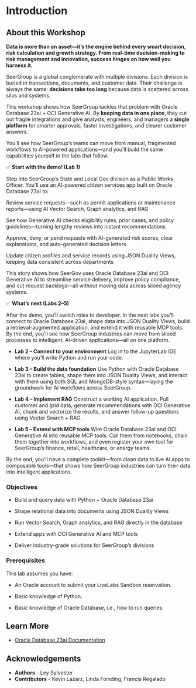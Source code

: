 # Introduction

## About this Workshop

**Data is more than an asset—it’s the engine behind every smart decision, risk calculation and growth strategy. From real-time decision-making to risk management and innovation, success hinges on how well you harness it.**

SeerGroup is a global conglomerate with multiple divisions. Each division is buried in transactions, documents, and customer data. Their challenge is always the same: **decisions take too long** because data is scattered across silos and systems.

This workshop shows how SeerGroup tackles that problem with Oracle Database 23ai + OCI Generative AI. By **keeping data in one place**, they cut out fragile integrations and give analysts, engineers, and managers a **single platform** for smarter approvals, faster investigations, and clearer customer answers.

You’ll see how SeerGroup’s teams can move from manual, fragmented workflows to AI-powered applications—and you’ll build the same capabilities yourself in the labs that follow.


✅ **Start with the demo! (Lab 1)**

Step into SeerGroup’s State and Local Gov division as a Public Works Officer. You’ll use an AI-powered citizen services app built on Oracle Database 23ai to:

Review service requests—such as permit applications or maintenance reports—using AI Vector Search, Graph analytics, and RAG

See how Generative AI checks eligibility rules, prior cases, and policy guidelines—turning lengthy reviews into instant recommendations

Approve, deny, or pend requests with AI-generated risk scores, clear explanations, and auto-generated decision letters

Update citizen profiles and service records using JSON Duality Views, keeping data consistent across departments

This story shows how SeerGov uses Oracle Database 23ai and OCI Generative AI to streamline service delivery, improve policy compliance, and cut request backlogs—all without moving data across siloed agency systems.


✅ **What’s next (Labs 2–5)**

After the demo, you’ll switch roles to developer. In the next labs you’ll connect to Oracle Database 23ai, shape data into JSON Duality Views, build a retrieval-augmented application, and extend it with reusable MCP tools. By the end, you’ll see how SeerGroup industries can move from siloed processes to intelligent, AI-driven applications—all on one platform.

* **Lab 2 – Connect to your environment**
Log in to the JupyterLab IDE where you’ll write Python and run your code.

* **Lab 3 – Build the data foundation**
Use Python with Oracle Database 23ai to create tables, shape them into JSON Duality Views, and interact with them using both SQL and MongoDB-style syntax—laying the groundwork for AI workflows across SeerGroup.

* **Lab 4 – Implement RAG**
Construct a working AI application. Pull customer and grid data, generate recommendations with OCI Generative AI, chunk and vectorize the results, and answer follow-up questions using Vector Search + RAG.

* **Lab 5 – Extend with MCP tools**
Wire Oracle Database 23ai and OCI Generative AI into reusable MCP tools. Call them from notebooks, chain them together into workflows, and even register your own tool for SeerGroup’s finance, retail, healthcare, or energy teams.

By the end, you’ll have a complete toolkit—from clean data to live AI apps to composable tools—that shows how SeerGroup industries can turn their data into intelligent applications.

### Objectives

* Build and query data with Python + Oracle Database 23ai

* Shape relational data into documents using JSON Duality Views

* Run Vector Search, Graph analytics, and RAG directly in the database

* Extend apps with OCI Generative AI and MCP tools

* Deliver industry-grade solutions for SeerGroup’s divisions

### Prerequisites

This lab assumes you have:

* An Oracle account to submit your LiveLabs Sandbox reservation.

* Basic knowledge of Python.

* Basic knowledge of Oracle Database, i.e., how to run queries.

## Learn More

* [Oracle Database 23ai Documentation](https://docs.oracle.com/en/database/oracle/oracle-database/23/)

## Acknowledgements
* **Authors** - Ley Sylvester
* **Contributors** - Kevin Lazarz, Linda Foinding, Francis Regalado